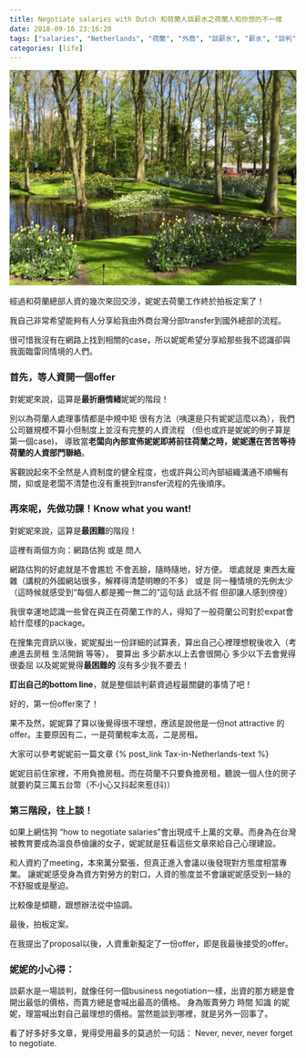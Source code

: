 ```yaml
---
title: Negotiate salaries with Dutch 和荷蘭人談薪水之荷蘭人和你想的不一樣
date: 2018-09-16 23:16:20
tags: ["salaries", "Netherlands", "荷蘭", "外商", "談薪水", "薪水", "談判", "Package", "人資", "談判技巧", "外派", "expat", "總部", "HQ"]
categories: [life]
---
```


![](/images/negotiatesalarieswithdutch.jpg)

經過和荷蘭總部人資的幾次來回交涉，妮妮去荷蘭工作終於拍板定案了！

我自己非常希望能夠有人分享給我由外商台灣分部transfer到國外總部的流程。

很可惜我沒有在網路上找到相關的case，所以妮妮希望分享給那些我不認識卻與我面臨雷同情境的人們。


<!--more-->

### 首先，等人資開一個offer

對妮妮來說，這算是**最折磨情緒**妮妮的階段！

別以為荷蘭人處理事情都是中規中矩 很有方法（咦還是只有妮妮這麼以為），我們公司雖規模不算小但制度上並沒有完整的人資流程
（但也或許是妮妮的例子算是第一個case)，
導致當**老闆向內部宣佈妮妮即將前往荷蘭之時，妮妮還在苦苦等待荷蘭的人資部門聯絡**。

客觀說起來不全然是人資制度的健全程度，也或許與公司內部組織溝通不順暢有關，抑或是老闆不清楚也沒有重視到transfer流程的先後順序。






### 再來呢，先做功課！Know what you want!


對妮妮來說，這算是**最困難**的階段！

這裡有兩個方向：網路估狗 或是 問人

網路估狗的好處就是不會尷尬 不會丟臉，隨時隨地，好方便。
壞處就是 東西太龐雜（講稅的外國網站很多，解釋得清楚明瞭的不多） 或是 同一種情境的先例太少（這時候就感受到“每個人都是獨一無二的”這句話 此話不假 但卻讓人感到徬徨）

我很幸運地認識一些曾在與正在荷蘭工作的人，得知了一般荷蘭公司對於expat會給什麼樣的package。

在搜集完資訊以後，妮妮擬出一份詳細的試算表，算出自己心裡理想稅後收入（考慮進去房租 生活開銷 等等）。
要算出 多少薪水以上去會很開心 多少以下去會覺得很委屈 以及妮妮覺得**最困難的** 沒有多少我不要去！

**訂出自己的bottom line**，就是整個談判薪資過程最關鍵的事情了吧！



好的，第一份offer來了！

果不及然，妮妮算了算以後覺得很不理想，應該是說他是一份not attractive 的 offer。主要原因有二，一是荷蘭稅率太高，二是房租。

大家可以參考妮妮前一篇文章
{% post_link Tax-in-Netherlands-text %}


妮妮目前住家裡，不用負擔房租。而在荷蘭不只要負擔房租，聽說一個人住的房子就要約莫三萬五台幣（不小心又抖起來惹(抖)）







### 第三階段，往上談！

如果上網估狗 “how to negotiate salaries”會出現成千上萬的文章。而身為在台灣被教育要成為溫良恭儉讓的女子，妮妮就是狂看這些文章來給自己心理建設。


和人資約了meeting，本來萬分緊張，但真正進入會議以後發現對方態度相當專業。
讓妮妮感受身為資方對勞方的對口，人資的態度並不會讓妮妮感受到一絲的不舒服或是壓迫。

比較像是傾聽，跟想辦法從中協調。



最後，拍板定案。

在我提出了proposal以後，人資重新擬定了一份offer，即是我最後接受的offer。






### 妮妮的小心得：

談薪水是一場談判，就像任何一個business negotiation一樣，出資的那方總是會開出最低的價格，而賣方總是會喊出最高的價格。
身為販賣勞力 時間 知識 的妮妮，理當喊出對自己最理想的價格。當然能談到哪裡，就是另外一回事了。


看了好多好多文章，覺得受用最多的莫過於一句話：
Never, never, never forget to negotiate.



